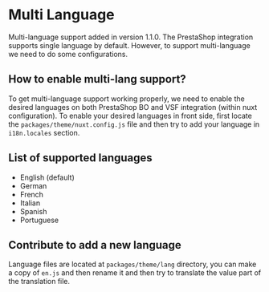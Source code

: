 # Multi Language
Multi-language support added in version 1.1.0. The PrestaShop integration supports single language by default. However, to support multi-language we need to do some configurations. 

## How to enable multi-lang support?
To get multi-language support working properly, we need to enable the desired languages on both PrestaShop BO and VSF integration (within nuxt configuration). To enable your desired languages in front side, first locate the `packages/theme/nuxt.config.js` file and then try to add your language in `i18n.locales` section.

## List of supported languages
- English (default)
- German
- French
- Italian
- Spanish
- Portuguese

## Contribute to add a new language
Language files are located at `packages/theme/lang` directory, you can make a copy of `en.js` and then rename it and then try to translate the value part of the translation file.
